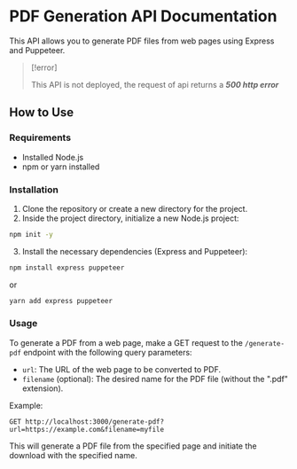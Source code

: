 # PDF Generation API Documentation

This API allows you to generate PDF files from web pages using Express and Puppeteer.

> [!error]
>
> This API is not deployed, the request of api returns a ***500 http error***

## How to Use

### Requirements

- Installed Node.js
- npm or yarn installed

### Installation

1. Clone the repository or create a new directory for the project.
2. Inside the project directory, initialize a new Node.js project:

```bash
npm init -y
```

3. Install the necessary dependencies (Express and Puppeteer):

```bash
npm install express puppeteer
```

or

```bash
yarn add express puppeteer
```

### Usage

To generate a PDF from a web page, make a GET request to the `/generate-pdf` endpoint with the following query parameters:

- `url`: The URL of the web page to be converted to PDF.
- `filename` (optional): The desired name for the PDF file (without the ".pdf" extension).

Example:

```
GET http://localhost:3000/generate-pdf?url=https://example.com&filename=myfile
```

This will generate a PDF file from the specified page and initiate the download with the specified name.

